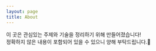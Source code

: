 ```yaml
---
layout: page
title: About
---
```


이 곳은 관심있는 주제와 기술을 정리하기 위해 만들어졌습니다! <br>
정확하지 않은 내용이 포함되어 있을 수 있으니 양해 부탁드립니다.🙏
